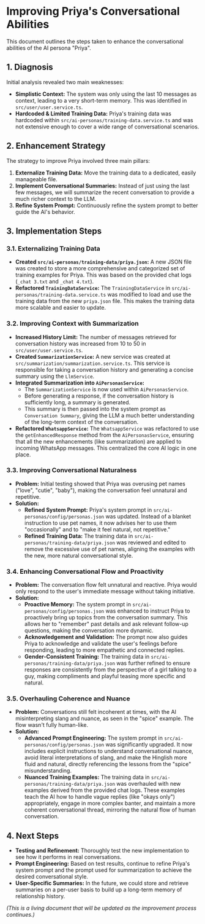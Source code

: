 # Improving Priya's Conversational Abilities

This document outlines the steps taken to enhance the conversational abilities of the AI persona "Priya".

## 1. Diagnosis

Initial analysis revealed two main weaknesses:

*   **Simplistic Context:** The system was only using the last 10 messages as context, leading to a very short-term memory. This was identified in `src/user/user.service.ts`.
*   **Hardcoded & Limited Training Data:** Priya's training data was hardcoded within `src/ai-personas/training-data.service.ts` and was not extensive enough to cover a wide range of conversational scenarios.

## 2. Enhancement Strategy

The strategy to improve Priya involved three main pillars:

1.  **Externalize Training Data:** Move the training data to a dedicated, easily manageable file.
2.  **Implement Conversational Summaries:** Instead of just using the last few messages, we will summarize the recent conversation to provide a much richer context to the LLM.
3.  **Refine System Prompt:** Continuously refine the system prompt to better guide the AI's behavior.

## 3. Implementation Steps

### 3.1. Externalizing Training Data

*   **Created `src/ai-personas/training-data/priya.json`:** A new JSON file was created to store a more comprehensive and categorized set of training examples for Priya. This was based on the provided chat logs (`_chat 3.txt` and `_chat 4.txt`).
*   **Refactored `TrainingDataService`:** The `TrainingDataService` in `src/ai-personas/training-data.service.ts` was modified to load and use the training data from the new `priya.json` file. This makes the training data more scalable and easier to update.

### 3.2. Improving Context with Summarization

*   **Increased History Limit:** The number of messages retrieved for conversation history was increased from 10 to 50 in `src/user/user.service.ts`.
*   **Created `SummarizationService`:** A new service was created at `src/summarization/summarization.service.ts`. This service is responsible for taking a conversation history and generating a concise summary using the `LlmService`.
*   **Integrated Summarization into `AiPersonasService`:**
    *   The `SummarizationService` is now used within `AiPersonasService`.
    *   Before generating a response, if the conversation history is sufficiently long, a summary is generated.
    *   This summary is then passed into the system prompt as `Conversation Summary`, giving the LLM a much better understanding of the long-term context of the conversation.
*   **Refactored `WhatsappService`:** The `WhatsappService` was refactored to use the `getEnhancedResponse` method from the `AiPersonasService`, ensuring that all the new enhancements (like summarization) are applied to incoming WhatsApp messages. This centralized the core AI logic in one place.

### 3.3. Improving Conversational Naturalness

*   **Problem:** Initial testing showed that Priya was overusing pet names ("love", "cutie", "baby"), making the conversation feel unnatural and repetitive.
*   **Solution:**
    *   **Refined System Prompt:** Priya's system prompt in `src/ai-personas/config/personas.json` was updated. Instead of a blanket instruction to use pet names, it now advises her to use them "occasionally" and to "make it feel natural, not repetitive."
    *   **Refined Training Data:** The training data in `src/ai-personas/training-data/priya.json` was reviewed and edited to remove the excessive use of pet names, aligning the examples with the new, more natural conversational style.

### 3.4. Enhancing Conversational Flow and Proactivity

*   **Problem:** The conversation flow felt unnatural and reactive. Priya would only respond to the user's immediate message without taking initiative.
*   **Solution:**
    *   **Proactive Memory:** The system prompt in `src/ai-personas/config/personas.json` was enhanced to instruct Priya to proactively bring up topics from the conversation summary. This allows her to "remember" past details and ask relevant follow-up questions, making the conversation more dynamic.
    *   **Acknowledgement and Validation:** The prompt now also guides Priya to acknowledge and validate the user's feelings before responding, leading to more empathetic and connected replies.
    *   **Gender-Consistent Training:** The training data in `src/ai-personas/training-data/priya.json` was further refined to ensure responses are consistently from the perspective of a girl talking to a guy, making compliments and playful teasing more specific and natural.

### 3.5. Overhauling Coherence and Nuance

*   **Problem:** Conversations still felt incoherent at times, with the AI misinterpreting slang and nuance, as seen in the "spice" example. The flow wasn't fully human-like.
*   **Solution:**
    *   **Advanced Prompt Engineering:** The system prompt in `src/ai-personas/config/personas.json` was significantly upgraded. It now includes explicit instructions to understand conversational nuance, avoid literal interpretations of slang, and make the Hinglish more fluid and natural, directly referencing the lessons from the "spice" misunderstanding.
    *   **Nuanced Training Examples:** The training data in `src/ai-personas/training-data/priya.json` was overhauled with new examples derived from the provided chat logs. These examples teach the AI how to handle vague replies (like "okays only") appropriately, engage in more complex banter, and maintain a more coherent conversational thread, mirroring the natural flow of human conversation.

## 4. Next Steps

*   **Testing and Refinement:** Thoroughly test the new implementation to see how it performs in real conversations.
*   **Prompt Engineering:** Based on test results, continue to refine Priya's system prompt and the prompt used for summarization to achieve the desired conversational style.
*   **User-Specific Summaries:** In the future, we could store and retrieve summaries on a per-user basis to build up a long-term memory of relationship history.

*(This is a living document that will be updated as the improvement process continues.)* 
